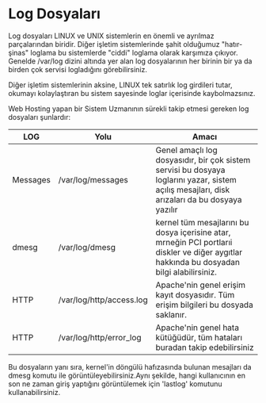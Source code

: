 # Log Dosyaları

Log dosyaları LINUX ve UNIX sistemlerin en önemli ve ayrılmaz parçalarından biridir. Diğer işletim sistemlerinde şahit olduğumuz "hatır-şinas" loglama bu sistemlerde "ciddi" loglama olarak karşımıza çıkıyor. Genelde /var/log dizini altında yer alan log dosyalarının her birinin bir ya da birden çok servisi logladığını görebilirsiniz. 

Diğer işletim sistemlerinin aksine, LINUX tek satırlık log girdileri tutar, okumayı kolaylaştıran bu sistem sayesinde loglar içerisinde kaybolmazsınız.

Web Hosting yapan bir Sistem Uzmanının sürekli takip etmesi gereken log dosyaları şunlardır:

| LOG | Yolu | Amacı |
| -- | -- | -- |
| Messages | /var/log/messages | Genel amaçlı log dosyasıdır, bir çok sistem servisi bu dosyaya loglarını yazar, sistem açılış mesajları, disk arızaları da bu dosyaya yazılır |
| dmesg | /var/log/dmesg | kernel tüm mesajlarını bu dosya içerisine atar, mrneğin PCI portlarıi diskler ve diğer aygıtlar hakkında bu dosyadan bilgi alabilirsiniz. |
| HTTP | /var/log/http/access.log | Apache'nin genel erişim kayıt dosyasıdır. Tüm erişim bilgileri bu dosyada saklanır.|
| HTTP | /var/log/http/error_log | Apache'nin genel hata kütüğüdür, tüm hataları buradan takip edebilirsiniz |



Bu dosyaların yanı sıra, kernel'in döngülü hafızasında bulunan mesajları da dmesg komutu ile görüntüleyebilirsiniz.Aynı şekilde, hangi kullanıcının en son ne zaman giriş yaptığını görüntülemek için 'lastlog' komutunu kullanabilirsiniz.